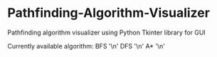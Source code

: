 # Pathfinding-Algorithm-Visualizer

Pathfinding algorithm visualizer using Python Tkinter library for GUI

Currently available algorithm:
BFS '\n'
DFS '\n'
A* '\n'
